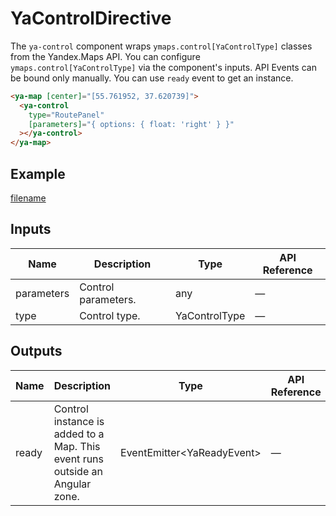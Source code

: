 # YaControlDirective


The `ya-control` component wraps `ymaps.control[YaControlType]` classes from the Yandex.Maps API.
You can configure `ymaps.control[YaControlType]` via the component's inputs.
API Events can be bound only manually. You can use `ready` event to get an instance.



```html
<ya-map [center]="[55.761952, 37.620739]">
  <ya-control
    type="RoutePanel"
    [parameters]="{ options: { float: 'right' } }"
  ></ya-control>
</ya-map>
```


## Example
[filename](https://stackblitz.com/edit/searchcontrol?embed=1&view=preview ':include :type=iframe width=100% height=650px')

## Inputs
| Name       | Description            | Type          | API Reference |
| ---------- | ---------------------- | ------------- | ------------- |
| parameters |   Control parameters.  | any           | —             |
| type       |   Control type.        | YaControlType | —             |

## Outputs
| Name  | Description                                                                     | Type                            | API Reference |
| ----- | ------------------------------------------------------------------------------- | ------------------------------- | ------------- |
| ready |   Control instance is added to a Map. This event runs outside an Angular zone.  | EventEmitter<YaReadyEvent<any>> | —             |